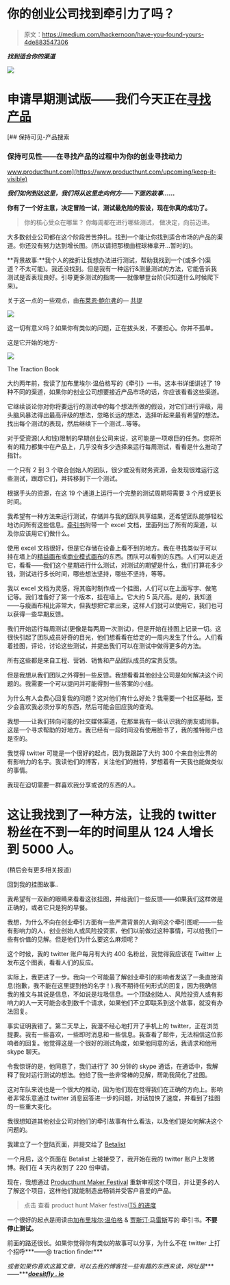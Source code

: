 # 你的创业公司找到牵引力了吗？

> 原文：<https://medium.com/hackernoon/have-you-found-yours-4de883547306>

***找到适合你的渠道***

![](img/aade4d2bc4b8ea387932fc74ca970216.png)

# 申请早期测试版——我们今天正在[寻找产品](https://medium.com/u/b8b4445269d0?source=post_page-----4de883547306--------------------------------)

[](https://www.producthunt.com/upcoming/keep-it-visible) [## 保持可见-产品搜索

### 保持可见性——在寻找产品的过程中为你的创业寻找动力

www.producthunt.com](https://www.producthunt.com/upcoming/keep-it-visible) 

***我们如何到达这里，我们将从这里走向何方——下面的故事……***

**你有了一个好主意，决定冒险一试，测试最危险的假设，现在你真的成功了。**

> 你的核心受众在哪里？
> 你每周都在进行哪些测试，
> 做决定，向前迈进。

大多数创业公司都在这个阶段苦苦挣扎。找到一个能让你找到适合市场的产品的渠道。你还没有努力达到增长图。(所以请把那根曲棍球棒拿开…暂时的)。

**背景故事:**我个人的挫折让我想办法进行测试，帮助我找到一个(或多个)渠道？不太可能)。我还没找到。但是我有一种运行&测量测试的方法，它能告诉我测试是否表现良好。引导更多测试的指南——就像攀登台阶(只知道什么时候爬下来)。

关于这一点的一些观点，由[布莱恩·鲍尔弗](https://medium.com/u/cae0f48dccf6?source=post_page-----4de883547306--------------------------------)的— [共提 ](http://www.coelevate.com/essays/traction-vs-growth)

![](img/1d85b8286dad2428be4d101c5f505cf4.png)

这一切有意义吗？如果你有类似的问题，正在拔头发，不要担心。你并不孤单。

这是它开始的地方-

![](img/a916ae40ec99f0760b03f54ab8fa25f8.png)

The Traction Book

大约两年前，我读了加布里埃尔·温伯格写的《牵引》一书。这本书详细讲述了 19 种不同的渠道，如果你的创业公司想要接近产品市场的话，你应该看看这些渠道。

它继续谈论你对你将要运行的测试中的每个想法所做的假设，对它们进行评级，用头脑风暴法得出最高评级的想法，忽略长远的想法，选择听起来最有希望的想法。找出每个测试的表现，然后继续下一个测试…等等。

对于受资源(人和钱)限制的早期创业公司来说，这可能是一项艰巨的任务。您将所有的精力都集中在产品上，几乎没有多少选择来运行每周测试，看看是什么推动了指针。

一个只有 2 到 3 个联合创始人的团队，很少或没有财务资源，会发现很难运行这些测试，跟踪它们，并转移到下一个测试。

根据手头的资源，在这 19 个通道上运行一个完整的测试周期将需要 3 个月或更长时间。

我希望有一种方法来运行测试，存储并与我的团队共享结果，还希望团队能够轻松地访问所有这些信息。[牵引书](http://tractionbook.com/)附带一个 excel 文档，里面列出了所有的渠道，以及你应该用它们做什么。

使用 excel 文档很好，但是它存储在设备上看不到的地方。我在寻找类似于可以挂在墙上的[精益画布](https://leanstack.com/lean-canvas/)或[商业模式画布](http://www.businessmodelgeneration.com/canvas/bmc)的东西。团队可以看到的东西。人们可以走近它，看看——我们这个星期进行什么测试，对测试的期望是什么，我们打算花多少钱，测试进行多长时间，哪些想法坚持，哪些不坚持，等等。

我以 excel 文档为灵感，将其临时制作成一个挂图，人们可以在上面写字、做笔记等。我们准备好了第一个版本，挂在墙上。它大约 5 英尺高。是的，我知道——与瘦画布相比非常大，但我想把它拿出来，这样人们就可以使用它，我们也可以获得一些早期反馈。

我们开始运行每周测试(更像是每两周一次测试)，但是开始在挂图上记录一切。这很快引起了团队成员好奇的目光，他们想看看在给定的一周内发生了什么。人们看着挂图，评论，讨论这些测试，并提出我们可以在测试中做得更多的方法。

所有这些都是来自工程、营销、销售和产品团队成员的宝贵反馈。

但是我想从我们团队之外得到一些反馈。我想看看其他创业公司是如何解决这个问题的。我需要一个可以提问并可能得到一些答案的小组。

为什么有人会费心回复我的问题？这对他们有什么好处？我需要一个社区基础，至少会喜欢我必须分享的东西，然后可能会回应我的查询。

我想——让我们转向可能的社交媒体渠道，在那里我有一些认识我的朋友或同事。这是一个寻求帮助的好地方。我已经有一段时间没有使用脸书了，我的推特账户也是空的。

我觉得 twitter 可能是一个很好的起点，因为我跟踪了大约 300 个来自创业界的有影响力的名字。我读他们的博客，关注他们的推特，梦想着有一天我也能做类似的事情。

我现在迫切需要一群喜欢我分享或说的东西的人。

# 这让我找到了一种方法，让我的 twitter 粉丝在不到一年的时间里从 124 人增长到 5000 人。

(稍后会有更多相关报道)

回到我的挂图故事..

我希望有一双新的眼睛来看看这张挂图，并给我们一些反馈——如果我们这样做是正确的，或者它只是狗的早餐。

我想，为什么不向在创业牵引方面有一些严肃背景的人询问这个牵引图呢——一些有影响力的人，创业创始人或风险投资家，他们以前做过这种事情，可以给我们一些有价值的见解。但是他们为什么要这么麻烦呢？

这个时候，我的 twitter 账户每月有大约 400 名粉丝，我觉得我应该在 Twitter 上发布这个图表，看看人们的反应。

实际上，我更进了一步。我向一个可能最了解创业牵引的影响者发送了一条直接消息(抱歉，我不能在这里提到他的名字！).我不期待任何形式的回复，因为我确信我的推文与其说是信息，不如说是垃圾信息。一个顶级创始人、风险投资人或有影响力的人一天可能会收到数千个请求，如果他们不立即联系到这个故事，就没有办法回复。

事实证明我错了。第二天早上，我漫不经心地打开了手机上的 twitter，正在浏览提要。我有一些喜欢，一些即时消息和一些信息。我查看了邮件，无法相信这位影响者的回复。他觉得这是一个很好的测试角度，如果他同意的话，我请求和他用 skype 聊天。

令我惊讶的是，他同意了，我们进行了 30 分钟的 skype 通话，在通话中，我解释了我对运行测试的想法。他给了我一些非常棒的见解，帮助我简化了挂图。

这对车队来说也是一个很大的推动，因为他们现在觉得我们在正确的方向上。影响者非常乐意通过 twitter 消息回答进一步的问题，对话加快了速度，并看到了挂图的一些重大变化。

我很想知道其他创业公司对他们的牵引故事有什么看法，以及他们是如何解决这个问题的。

我建立了一个登陆页面，并提交给了 [Betalist](https://betalist.com/startups/bullseye)

一个月后，这个页面在 Betalist 上被接受了，我开始在我的 twitter 账户上发微博。我们在 4 天内收到了 220 份申请。

现在，我想通过 [Producthunt Maker Festival](https://www.producthunt.com/chats/makers-festival-2018) 重新审视这个项目，并让更多的人了解这个项目，这样他们就能制造出畅销并受客户喜爱的产品。

> 点击 查看 product hunt Maker festival[T5 的进度](https://www.producthunt.com/upcoming/keep-it-visible)

一个很好的起点是阅读由[加布里埃尔·温伯格](https://medium.com/u/e1a76f1f570?source=post_page-----4de883547306--------------------------------) & [贾斯汀·马雷斯](https://medium.com/u/48a938fea429?source=post_page-----4de883547306--------------------------------)写的 牵引书。**不要停止测试。**

前面的路还很长。如果你觉得你有类似的故事可以分享，为什么不在 twitter 上打个招呼***——@ traction finder***

*或者如果你喜欢这篇文章，可以去我的博客找一些有趣的东西来读，网址是****——***[***doesitfly . io***](http://www.doesitfly.io)